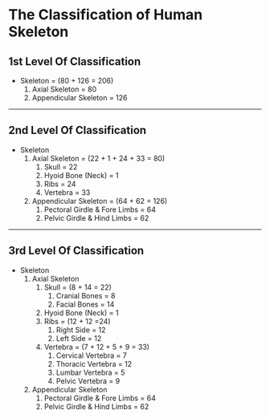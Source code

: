 # The Classification of Human Skeleton



## 1st Level Of Classification

* Skeleton = (80 + 126 = 206)
  1. Axial Skeleton = 80
  1. Appendicular Skeleton = 126


------------------------------------------


## 2nd Level Of Classification

* Skeleton
  1. Axial Skeleton = (22 + 1 + 24 + 33 = 80)
     1. Skull = 22
     1. Hyoid Bone (Neck) = 1
     1. Ribs = 24
     1. Vertebra = 33
  1. Appendicular Skeleton = (64 + 62 = 126)
     1. Pectoral Girdle & Fore Limbs = 64
     1. Pelvic Girdle & Hind Limbs = 62


------------------------------------------


## 3rd Level Of Classification

* Skeleton
  1. Axial Skeleton
     1. Skull = (8 + 14 = 22)
        1. Cranial Bones = 8
        2. Facial Bones = 14
     1. Hyoid Bone (Neck) = 1
     1. Ribs = (12 + 12 =24)
        1. Right Side = 12
        2. Left Side = 12
     1. Vertebra = (7 + 12 + 5 + 9 = 33)
        1. Cervical Vertebra = 7
        1. Thoracic Vertebra = 12
        1. Lumbar Vertebra = 5
        1. Pelvic Vertebra = 9
  1. Appendicular Skeleton
     1. Pectoral Girdle & Fore Limbs = 64
     1. Pelvic Girdle & Hind Limbs = 62
